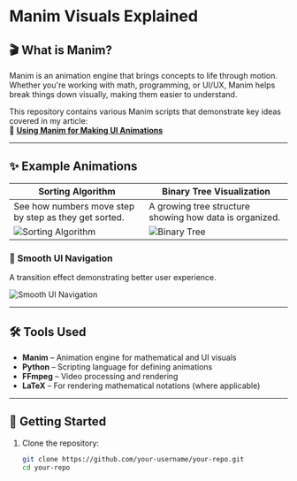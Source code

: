 # Manim Visuals Explained

## 🎬 What is Manim?
Manim is an animation engine that brings concepts to life through motion. Whether you're working with math, programming, or UI/UX, Manim helps break things down visually, making them easier to understand.

This repository contains various Manim scripts that demonstrate key ideas covered in my article:  
📖 **[Using Manim for Making UI Animations](#)**  

---

## ✨ Example Animations

| Sorting Algorithm | Binary Tree Visualization |
|-------------------|--------------------------|
| See how numbers move step by step as they get sorted. | A growing tree structure showing how data is organized. |
| ![Sorting Algorithm](https://raw.githubusercontent.com/your-username/your-repo/main/assets/sorting.gif) | ![Binary Tree](https://raw.githubusercontent.com/your-username/your-repo/main/assets/binary_tree.gif) |

### **🎨 Smooth UI Navigation**
A transition effect demonstrating better user experience.

![Smooth UI Navigation](https://raw.githubusercontent.com/your-username/your-repo/main/assets/ui_navigation.gif)

---

## 🛠 Tools Used
- **Manim** – Animation engine for mathematical and UI visuals
- **Python** – Scripting language for defining animations
- **FFmpeg** – Video processing and rendering
- **LaTeX** – For rendering mathematical notations (where applicable)

---

## 🚀 Getting Started
1. Clone the repository:
   ```bash
   git clone https://github.com/your-username/your-repo.git
   cd your-repo
